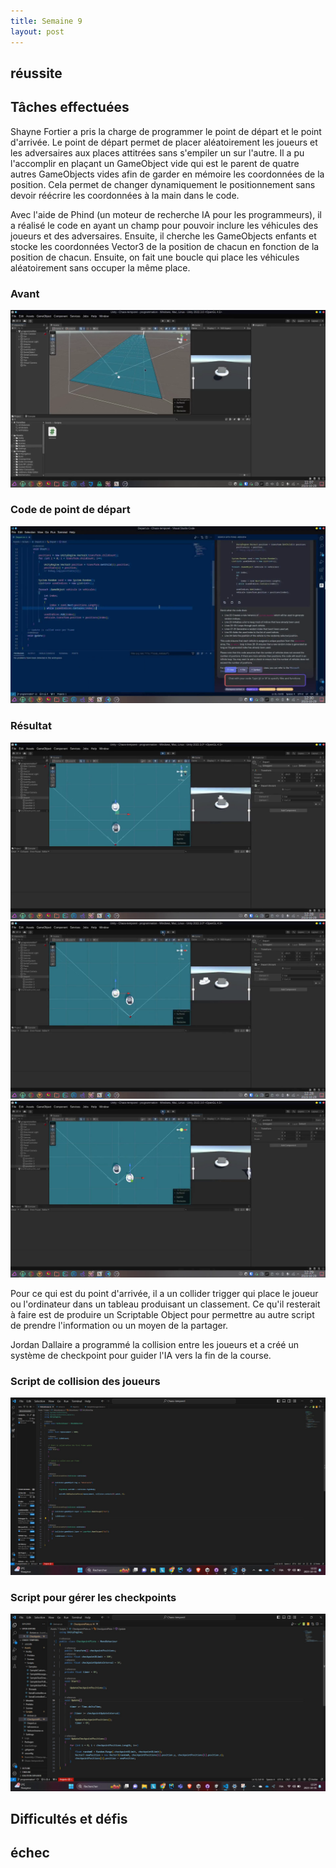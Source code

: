 ```yaml
---
title: Semaine 9
layout: post
---
```


## réussite


## Tâches effectuées

Shayne Fortier a pris la charge de programmer le point de départ et le point d'arrivée. Le point de départ permet de placer aléatoirement les joueurs et les adversaires aux places attitrées sans s'empiler un sur l'autre. Il a pu l'accomplir en plaçant un GameObject vide qui est le parent de quatre autres GameObjects vides afin de garder en mémoire les coordonnées de la position. Cela permet de changer dynamiquement le positionnement sans devoir réécrire les coordonnées à la main dans le code.

Avec l'aide de Phind (un moteur de recherche IA pour les programmeurs), il a réalisé le code en ayant un champ pour pouvoir inclure les véhicules des joueurs et des adversaires. Ensuite, il cherche les GameObjects enfants et stocke les coordonnées Vector3 de la position de chacun en fonction de la position de chacun. Ensuite, on fait une boucle qui place les véhicules aléatoirement sans occuper la même place.

### Avant
![Capture écran de l'état avant l'ajout de point de départ et d'arrivé](../medias/avant-depart.png)

### Code de point de départ
![Capture écran du code pour le point de départ](../medias/apercu-code-depart.png)

### Résultat
![Première variation de placement des joueurs](../medias/positions-variatioon-01.png)
![Deuxième exemple de placement des joueurs](../medias/position-variation-03.png)
![Troisième exemple de placement des joueurs](../medias/position-variation-04.png)

Pour ce qui est du point d'arrivée, il a un collider trigger qui place le joueur ou l'ordinateur dans un tableau produisant un classement. Ce qu'il resterait à faire est de produire un Scriptable Object pour permettre au autre script de prendre l'information ou un moyen de la partager.

Jordan Dallaire a programmé la collision entre les joueurs et a créé un système de checkpoint pour guider l'IA vers la fin de la course.

### Script de collision des joueurs
![Collision des joueurs](../medias/collision.jpg)

### Script pour gérer les checkpoints
![Checkpoints](../medias/checkpoint.jpg)

## Difficultés et défis



## échec
